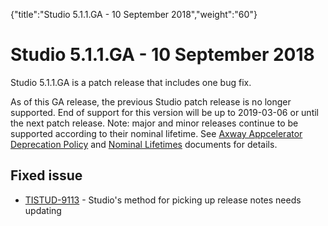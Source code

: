 {"title":"Studio 5.1.1.GA - 10 September 2018","weight":"60"} 

# Studio 5.1.1.GA - 10 September 2018

Studio 5.1.1.GA is a patch release that includes one bug fix.

As of this GA release, the previous Studio patch release is no longer supported. End of support for this version will be up to 2019-03-06 or until the next patch release. Note: major and minor releases continue to be supported according to their nominal lifetime. See [Axway Appcelerator Deprecation Policy](/docs/appc/AMPLIFY_Appcelerator_Services_Overview/Axway_Appcelerator_Deprecation_Policy/) and [Nominal Lifetimes](/docs/appc/AMPLIFY_Appcelerator_Services_Overview/Axway_Appcelerator_Product_Lifecycle/#NominalLifetimes) documents for details.

## Fixed issue

*   [TISTUD-9113](https://jira.appcelerator.org/browse/TISTUD-9113) - Studio's method for picking up release notes needs updating